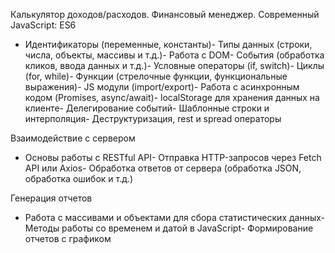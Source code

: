 Калькулятор доходов/расходов. Финансовый менеджер.
Современный JavaScript: ES6 

- Идентификаторы (переменные, константы)- Типы данных (строки, числа, объекты, массивы и т.д.)- Работа с DOM- События (обработка кликов, ввода данных и т.д.)- Условные операторы (if, switch)- Циклы (for, while)- Функции (стрелочные функции, функциональные выражения)- JS модули (import/export)- Работа с асинхронным кодом (Promises, async/await)- localStorage для хранения данных на клиенте- Делегирование событий- Шаблонные строки и интерполяция- Деструктуризация, rest и spread операторы

 Взаимодействие с сервером

- Основы работы с RESTful API- Отправка HTTP-запросов через Fetch API или Axios- Обработка ответов от сервера (обработка JSON, обработка ошибок и т.д.)

 Генерация отчетов

- Работа с массивами и объектами для сбора статистических данных- Методы работы со временем и датой в JavaScript- Формирование отчетов с графиком